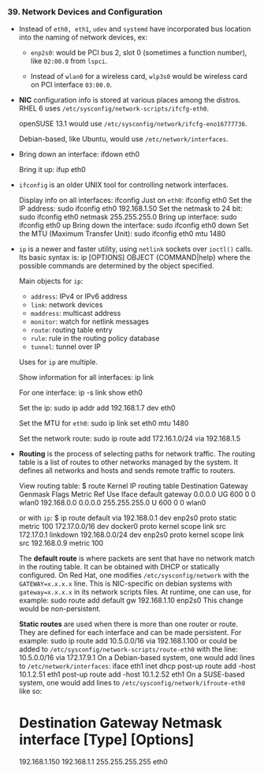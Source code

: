 ### 39. Network Devices and Configuration

  * Instead of `eth0, eth1`, `udev` and `systemd` have incorporated bus location
    into the naming of network devices, ex:
      * `enp2s0`: would be PCI bus 2, slot 0 (sometimes a function number), like
        `02:00.0` from `lspci`.

      * Instead of `wlan0` for a wireless card, `wlp3s0` would be wireless card
        on PCI interface `03:00.0`.

  * **NIC** configuration info is stored at various places among the distros.
    RHEL 6 uses `/etc/sysconfig/network-scripts/ifcfg-eth0`.

    openSUSE 13.1 would use `/etc/sysconfig/network/ifcfg-eno16777736`.

    Debian-based, like Ubuntu, would use `/etc/network/interfaces`.

  * Bring down an interface:
        ifdown eth0

    Bring it up:
        ifup eth0

  * `ifconfig` is an older UNIX tool for controlling network interfaces.

    Display info on all interfaces:
        ifconfig
    Just on `eth0`:
        ifconfig eth0
    Set the IP address:
        sudo ifconfig eth0 192.168.1.50
    Set the netmask to 24 bit:
        sudo ifconfig eth0 netmask 255.255.255.0
    Bring up interface:
        sudo ifconfig eth0 up
    Bring down the interface:
        sudo ifconfig eth0 down
    Set the MTU (Maximum Transfer Unit):
        sudo ifconfig eth0 mtu 1480

  * `ip` is a newer and faster utility, using `netlink` sockets over `ioctl()` calls.
    Its basic syntax is:
        ip [OPTIONS] OBJECT {COMMAND|help}
    where the possible commands are determined by the object specified.

    Main objects for `ip`:
      * `address`: IPv4 or IPv6 address
      * `link`: network devices
      * `maddress`: multicast address
      * `monitor`: watch for netlink messages
      * `route`: routing table entry
      * `rule`: rule in the routing policy database
      * `tunnel`: tunnel over IP

    Uses for `ip` are multiple.

    Show information for all interfaces:
        ip link

    For one interface:
        ip -s link show eth0

    Set the ip:
        sudo ip addr add 192.168.1.7 dev eth0

    Set the MTU for `eth0`:
        sudo ip link set eth0 mtu 1480

    Set the network route:
        sudo ip route add 172.16.1.0/24 via 192.168.1.5

  * **Routing** is the process of selecting paths for network traffic. The routing  
    table is a list of routes to other networks managed by the system. It defines
    all networks and hosts and sends remote traffic to routers.

    View routing table:
        $ route
        Kernel IP routing table
        Destination     Gateway         Genmask         Flags Metric Ref    Use Iface
        default         gateway         0.0.0.0         UG    600    0        0 wlan0
        192.168.0.0     0.0.0.0         255.255.255.0   U     600    0        0 wlan0

    or with `ip`:
        $ ip route
        default via 192.168.0.1 dev enp2s0  proto static  metric 100
        172.17.0.0/16 dev docker0  proto kernel  scope link  src 172.17.0.1 linkdown
        192.168.0.0/24 dev enp2s0  proto kernel  scope link  src 192.168.0.9  metric 100

    The **default route** is where packets are sent that have no network match in
    the routing table. It can be obtained with DHCP or statically configured. On
    Red Hat, one modifies `/etc/sysconfig/network` with the `GATEWAY=x.x.x.x` line.
    This is NIC-specific on debian systems with `gateway=x.x.x.x` in its network
    scripts files. At runtime, one can use, for example:
        sudo route add default gw 192.168.1.10 enp2s0
    This change would be non-persistent.

    **Static routes** are used when there is more than one router or route. They
    are defined for each interface and can be made persistent. For example:
        sudo ip route add 10.5.0.0/16 via 192.168.1.100
    or could be added to `/etc/sysconfig/network-scripts/route-eth0` with the line:
        10.5.0.0/16 via 172.17.9.1
    On a Debian-based system, one would add lines to `/etc/network/interfaces`:
        iface eth1 inet dhcp
          post-up route add -host 10.1.2.51 eth1
          post-up route add -host 10.1.2.52 eth1
    On a SUSE-based system, one would add lines to `/etc/sysconfig/network/ifroute-eth0`
    like so:
    # Destination Gateway Netmask interface [Type] [Options]
    192.168.1.150 192.168.1.1 255.255.255.255 eth0

